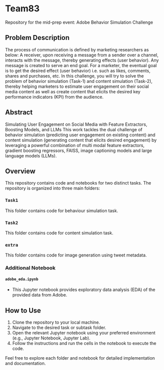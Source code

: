 # Team83
Repository for the mid-prep event: Adobe Behavior Simulation Challenge 


## Problem Description
The process of communication is defined by marketing researchers as below:
A receiver, upon receiving a message from a sender over a channel, interacts with the
message, thereby generating effects (user behavior). Any message is created to serve an end
goal. For a marketer, the eventual goal is to get the desired effect (user behavior) i.e. such as
likes, comments, shares and purchases, etc.
In this challenge, you will try to solve the problem of behavior simulation (Task-1) and content
simulation (Task-2), thereby helping marketers to estimate user engagement on their social
media content as well as create content that elicits the desired key performance indicators (KPI)
from the audience.

## Abstract
Simulating User Engagement on Social Media with Feature Extractors, Boosting Models, and LLMs This work tackles the dual challenge of behavior simulation (predicting user engagement on existing content) and content simulation (generating content that elicits desired engagement) by leveraging a powerful combination of multi modal feature extractors, gradient boosting regressors, FAISS, image captioning models and large language models (LLMs).

## Overview
This repository contains code and notebooks for two distinct tasks. The repository is organized into three main folders:

### `Task1`
This folder contains code for behaviour simulation task.

### `Task2`
This folder contains code for content simulation task.

### `extra`
This folder contains code for image generation using tweet metadata.

### Additional Notebook

#### `adobe_eda.ipynb`
- This Jupyter notebook provides exploratory data analysis (EDA) of the provided data from Adobe.

## How to Use

1. Clone the repository to your local machine.
2. Navigate to the desired task or subtask folder.
3. Open the relevant Jupyter notebook using your preferred environment (e.g., Jupyter Notebook, Jupyter Lab).
4. Follow the instructions and run the cells in the notebook to execute the code.

Feel free to explore each folder and notebook for detailed implementation and documentation.





